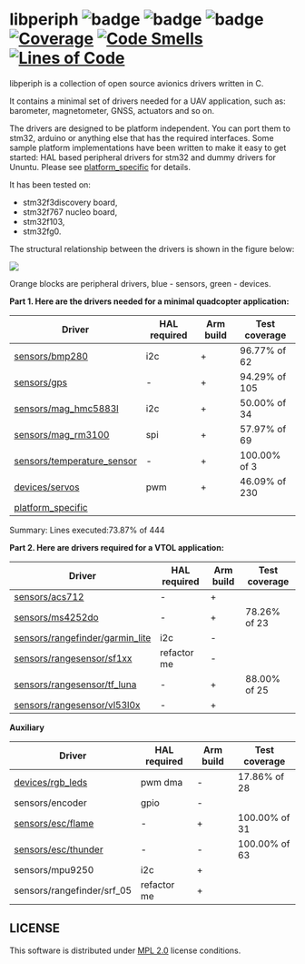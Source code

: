 # libperiph ![badge](https://github.com/PonomarevDA/libperiph/actions/workflows/arm_build.yml/badge.svg) ![badge](https://github.com/PonomarevDA/libperiph/actions/workflows/code_style.yml/badge.svg) ![badge](https://github.com/PonomarevDA/libperiph/actions/workflows/unit_tests.yml/badge.svg) [![Coverage](https://sonarcloud.io/api/project_badges/measure?project=ZilantRobotics_libperiph&metric=coverage)](https://sonarcloud.io/summary/new_code?id=ZilantRobotics_libperiph) [![Code Smells](https://sonarcloud.io/api/project_badges/measure?project=ZilantRobotics_libperiph&metric=code_smells)](https://sonarcloud.io/summary/new_code?id=ZilantRobotics_libperiph) [![Lines of Code](https://sonarcloud.io/api/project_badges/measure?project=ZilantRobotics_libperiph&metric=ncloc)](https://sonarcloud.io/summary/new_code?id=ZilantRobotics_libperiph)

libperiph is a collection of open source avionics drivers written in C.

It contains a minimal set of drivers needed for a UAV application, such as: barometer, magnetometer, GNSS, actuators and so on.

The drivers are designed to be platform independent. You can port them to stm32, arduino or anything else that has the required interfaces. Some sample platform implementations have been written to make it easy to get started: HAL based peripheral drivers for stm32 and dummy drivers for Ununtu. Please see [platform_specific](platform_specific) for details.

It has been tested on:
- stm32f3discovery board,
- stm32f767 nucleo board,
- stm32f103,
- stm32fg0.

The structural relationship between the drivers is shown in the figure below:

![](https://github.com/PonomarevDA/libperiph/blob/docs/assets/structure.png?raw=true)

Orange blocks are peripheral drivers, blue - sensors, green - devices.

**Part 1. Here are the drivers needed for a minimal quadcopter application:**

| Driver                                                    | HAL required | Arm build | Test coverage |
| --------------------------------------------------------- | ------------ | --------- | ------------- |
| [sensors/bmp280](sensors/barometer)                       | i2c          | +         | 96.77% of 62  |
| [sensors/gps](sensors/gps)                                | -            | +         | 94.29% of 105 |
| [sensors/mag_hmc5883l](sensors/magnetometer)              | i2c          | +         | 50.00% of 34  |
| [sensors/mag_rm3100](sensors/magnetometer)                | spi          | +         | 57.97% of 69  |
| [sensors/temperature_sensor](sensors/temperature_sensor)  | -            | +         | 100.00% of 3  |
| [devices/servos](devices/servos)                          | pwm          | +         | 46.09% of 230 |
| [platform_specific](platform_specific)                    |              |

Summary: Lines executed:73.87% of 444

**Part 2. Here are drivers required for a VTOL application:**

| Driver                                                                | HAL required | Arm build | Test coverage |
| --------------------------------------------------------------------- | ------------ | --------- | ------------- |
| [sensors/acs712](sensors/current_sensor)                              | -            | +         |
| [sensors/ms4252do](sensors/differential_pressure)                     | -            | +         | 78.26% of 23 |
| [sensors/rangefinder/garmin_lite](sensors/rangefinder/garmin_lite)    | i2c          | -         |
| [sensors/rangesensor/sf1xx](sensors/rangefinder/sf1xx)                | refactor me  | -         |
| [sensors/rangesensor/tf_luna](sensors/rangefinder/tf_luna)            | -            | +         | 88.00% of 25 |
| [sensors/rangesensor/vl53l0x](sensors/rangefinder/vl53l0x)            | -            | +         |

**Auxiliary**

| Driver                                    | HAL required | Arm build | Test coverage |
| ----------------------------------------- | ------------ | --------- | ------------- |
| [devices/rgb_leds](devices/rgb_leds)      | pwm dma      | -         | 17.86% of 28 |
| sensors/encoder                           | gpio         | -         |
| [sensors/esc/flame](sensors/esc)          | -            | +         | 100.00% of 31|
| [sensors/esc/thunder](sensors/esc)        | -            | -         | 100.00% of 63 |
| sensors/mpu9250                           | i2c          | +         |
| sensors/rangefinder/srf_05                | refactor me  | +         |

## LICENSE

This software is distributed under [MPL 2.0](license) license conditions.
